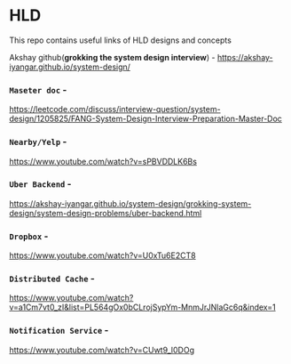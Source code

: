 # HLD

This repo contains useful links of HLD designs and concepts

Akshay github(**grokking the system design interview**) - https://akshay-iyangar.github.io/system-design/

### `Maseter doc` -

https://leetcode.com/discuss/interview-question/system-design/1205825/FANG-System-Design-Interview-Preparation-Master-Doc

### `Nearby/Yelp` -

https://www.youtube.com/watch?v=sPBVDDLK6Bs

### `Uber Backend` -

https://akshay-iyangar.github.io/system-design/grokking-system-design/system-design-problems/uber-backend.html

### `Dropbox` -

https://www.youtube.com/watch?v=U0xTu6E2CT8

### `Distributed Cache` -

https://www.youtube.com/watch?v=a1Cm7vt0_zI&list=PL564gOx0bCLrojSypYm-MnmJrJNlaGc6q&index=1

### `Notification Service` -

https://www.youtube.com/watch?v=CUwt9_l0DOg
